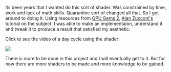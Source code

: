   Its been years that I wanted do this sort of shader. Was constrained by time, work and lack of math skills. 
Quarantine sort of changed all that. So I got around to doing it. Using resources from [GPU Gems 2](https://developer.nvidia.com/gpugems/gpugems2/part-ii-shading-lighting-and-shadows/chapter-16-accurate-atmospheric-scattering), [Alan Zucconi's](https://www.patreon.com/AlanZucconi/) tutorial on the subject. 
I was able to make an implementaion, understand it and tweak it to produce a result that satisfied my aesthetic. 

  
  Click to see the video of a day cycle using the shader:

  [![](http://img.youtube.com/vi/g3La7pcQNGw/0.jpg)](http://www.youtube.com/watch?v=g3La7pcQNGw "Atmospheric Scattering Shader")

  There is more to be done in this project and I will eventually get to it. But for now there are more shaders to be made and more knowledge to be gained.